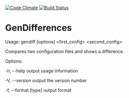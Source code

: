 [![Code Climate](https://codeclimate.com/github/antonazgarovich/project-lvl2-s13/badges/gpa.svg)](https://codeclimate.com/github/antonazgarovich/project-lvl2-s13) [![Build Status](https://travis-ci.org/antonazgarovich/project-lvl2-s13.svg?branch=master)](https://travis-ci.org/antonazgarovich/project-lvl2-s13)

# GenDifferences

Usage: gendiff [options] <first_config> <second_config>

Compares two configuration files and shows a difference.

Options:

-h, --help           output usage information

-V, --version        output the version number

-f, --format [type]  output format
